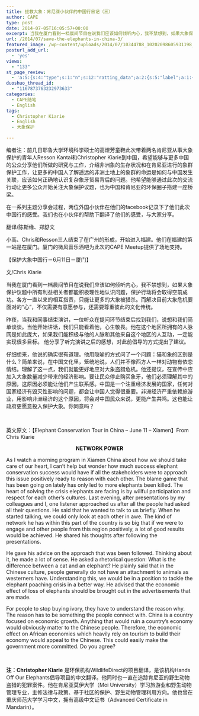 ```yaml
---
title: 拯救大象：肯尼亚小伙伴的中国行日记（三）
author: CAPE
type: post
date: 2014-07-05T16:05:57+00:00
excerpt: 当我在厦门看到一档晨间节目在说我们应该如何倾听内心，我不禁想到，如果大象保护议题中所有利益相关者都能积极理性地认识问题，保护行动将会取得空前成功。各方一直以来的相互指责，只能让更多的大象被猎杀。而解决目前大象危机要面对的“心”，不仅需要有意愿参与，还需要尊重彼此的文化传统。
url: /2014/07/save-the-elephants-in-china-3/
featured_image: /wp-content/uploads/2014/07/10344788_10202098605931198_1594125508245642729_n1.jpg
posturl_add_url:
  - 'yes'
views:
  - "133"
st_page_review:
  - 'a:5:{s:4:"type";s:1:"n";s:12:"ratting_data";a:2:{s:5:"label";a:1:{i:0;s:0:"";}s:5:"score";a:1:{i:0;s:1:"0";}}s:7:"postion";s:2:"tl";s:5:"title";s:0:"";s:11:"score_label";s:0:"";}'
duoshuo_thread_id:
  - "1167873763232973633"
categories:
  - CAPE随笔
  - English
tags:
  - Christopher Kiarie
  - English
  - 大象保护

---
```

编者注：前几日耶鲁大学环境科学硕士的高煜芳童鞋此次带着两名肯尼亚从事大象保护的青年人Resson Kantai和Christopher Kiarie到中国，希望能够与更多中国的公众分享他们所做的研究与工作，介绍非洲象的生存状况和在肯尼亚进行的象群保护工作，让更多的中国人了解遥远的非洲土地上的象群的命运是如何与中国发生关联，应该如何正确地认识复杂象牙贸易背后的问题。他希望能够通过此次的交流行动让更多公众开始关注大象保护议题，也为中国和肯尼亚的环保圈子搭建一座桥梁。

在一系列主题分享会过程，两位外国小伙伴在他们的facebook记录下了他们此次中国行的感受。我们也在小伙伴的帮助下翻译了他们的感受，与大家分享。

翻译/陈斯缘、郑舒文

小高、Chris和Resson三人结束了在广州的形成，开始进入福建。他们在福建的第一站是在厦门。厦门的微风音乐酒吧为此次的CAPE Meetup提供了场地支持。

【保护大象中国行－6月11日－厦门】

文/Chris Kiarie

当我在厦门看到一档晨间节目在说我们应该如何倾听内心，我不禁想到，如果大象保护议题中所有利益相关者都能积极理性地认识问题，保护行动将会取得空前成功。各方一直以来的相互指责，只能让更多的大象被猎杀。而解决目前大象危机要面对的“心”，不仅需要有意愿参与，还需要尊重彼此的文化传统。

昨夜，当我和同事结束演讲，一位听众在提问环节结束后找到我们，说想和我们简单谈谈。当他开始讲话，我们只能看着他，心生敬畏。他在这个地区所拥有的人脉网是如此庞大，如果我们能积极与他的人脉和其他来自这个地区的人互动，一定能实现很多目标。 他分享了听完演讲之后的感想，对此前倡导的方式提出了建议。

仔细想来，他说的确实很有道理。他用隐喻的方式问了一个问题：猫和象的区别是什么？简单来说，在中国文化里，笼统地说，人们并不像西方人一样对动物有依恋情结。理解了这一点，我们就能更好地应对大象盗猎危机。他还提议，在宣传中应加入大象数量减少带来的经济影响。要让民众停止购买象牙，他们必须理解其中的原因，这原因必须能让他们产生联系感。中国是一个注重经济发展的国家，任何对国家经济有毁灭性影响的问题，都会让中国人觉得很重要。非洲经济严重依赖旅游业，用影响非洲经济的这个原因，将会对中国民众来说，更能产生共鸣。这也能让政府更愿意投入保护大象。你同意吗？

&nbsp;

英文原文：【Elephant Conservation Tour in China &#8211; June 11 &#8211; Xiamen】From Chris Kiarie

<p style="text-align: center;">
  <span style="color: #000000;"><strong>NETWORK POWER</strong></span>
</p>

As I watch a morning program in Xiamen China about how we should take care of our heart, I can’t help but wonder how much success elephant conservation success would have if all the stakeholders were to approach this issue positively ready to reason with each other. The blame game that has been going on lately has only led to more elephants been killed. The heart of solving the crisis elephants are facing is by willful participation and respect for each other’s cultures. Last evening, after presentations by my colleagues and I, one listener approached us after all the people had asked all their questions. He said that he wanted to talk to us briefly. When he started talking, we could only look at each other in awe. The kind of network he has within this part of the country is so big that if we were to engage and other people from this region positively, a lot of good results would be achieved. He shared his thoughts after following the presentations.

He gave his advice on the approach that was been followed. Thinking about it, he made a lot of sense. He asked a rhetorical question: What is the difference between a cat and an elephant? He plainly said that in the Chinese culture, people generally do not have an attachment to animals as westerners have. Understanding this, we would be in a position to tackle the elephant poaching crisis in a better way. He advised that the economic effect of loss of elephants should be brought out in the advertisements that are made.

For people to stop buying ivory, they have to understand the reason why. The reason has to be something the people connect with. China is a country focused on economic growth. Anything that would ruin a country’s economy would obviously matter to the Chinese people. Therefore, the economic effect on African economies which heavily rely on tourism to build their economy would appeal to the Chinese. This could easily make the government more committed. Do you agree?

&nbsp;

**注：Christopher Kiarie** 是环保机构WildlifeDirect的项目翻译，是该机构Hands Off Our Elephants倡导项目的中文翻译。他同时也一直在追踪肯尼亚的野生动物盗猎的犯罪案件。他在肯尼亚莫伊大学（Moi University）学习旅游业和野生动物管理专业，主修法律与政策、基于社区的保护、野生动物管理利用方向。他也曾在重庆师范大学学习中文，拥有高级中文证书（Advanced Certificate in Mandarin）。